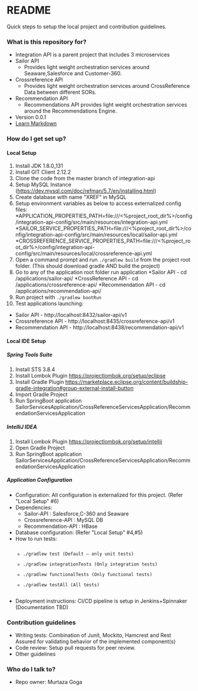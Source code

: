 # README #

Quick steps to setup the local project and contribution guidelines.

### What is this repository for? ###

* Integration API is a parent project that includes 3 microservices 
* Sailor API
  * Provides light weight orchestration services around Seaware,Salesforce and Customer-360.
* Crossreference API
  * Provides light weight orchestration services around CrossReference Data between different SORs.
* Recommendation API
  * Recommendations API provides light weight orchestration services around the Recommendations Engine.
* Version 0.0.1
* [Learn Markdown](https://bitbucket.org/tutorials/markdowndemo)

### How do I get set up? ###

#### Local Setup ####
1. Install JDK 1.8.0_131
2. Install GIT Client 2.12.2
3. Clone the code from the master branch of integration-api
4. Setup MySQL Instance (https://dev.mysql.com/doc/refman/5.7/en/installing.html)
5. Create database with name "XREF" in MySQL
6. Setup environment variables as below to access externalized config files: 
   *APPLICATION_PROPERTIES_PATH=file:///<%project_root_dir%>/config/integration-api-config/src/main/resources/integration-api.yml
   *SAILOR_SERVICE_PROPERTIES_PATH=file:///<%project_root_dir%>/config/integration-api-config/src/main/resources/local/sailor-api.yml
   *CROSSREFERENCE_SERVICE_PROPERTIES_PATH=file:///<%project_root_dir%>/config/integration-api-config/src/main/resources/local/crossreference-api.yml
7. Open a command prompt and run <code>./gradlew build</code> from the project root folder.  (This should download gradle AND build the project)
8. Go to any of the application root folder run application
	*Sailor API - cd /applications/sailor-api/
    *CrossReference API - cd /applications/crossreference-api/
    *Recommendation API - cd /applications/recommendation-api/
9. Run project with <code>./gradlew bootRun</code>
10. Test applications launching:
 * Sailor API - http://localhost:8432/sailor-api/v1
 * Crossreference API - http://localhost:8435/crossreference-api/v1
 * Recommendation API - http://localhost:8438/recommendation-api/v1

#### Local IDE Setup ####
##### Spring Tools Suite #####
1. Install STS 3.8.4
2. Install Lombok Plugin https://projectlombok.org/setup/eclipse
3. Install Gradle Plugin https://marketplace.eclipse.org/content/buildship-gradle-integration#group-external-install-button
4. Import Gradle Project
5. Run SpringBoot application SailorServicesApplication/CrossReferenceServicesApplication/RecommendationServicesApplication

##### IntelliJ IDEA #####
1. Install Lombok Plugin https://projectlombok.org/setup/intellij
2. Open Gradle Project
3. Run SpringBoot application SailorServicesApplication/CrossReferenceServicesApplication/RecommendationServicesApplication

##### Application Configuration #####
* Configuration: All configuration is externalized for this project. (Refer "Local Setup" #6)
* Dependencies: 
  * Sailor-API : Salesforce,C-360 and Seaware
  * Crossreference-API : MySQL DB
  * Recommendation-API : HBase
* Database configuration: (Refer "Local Setup" #4,#5)
* How to run tests: 
  <code>
  * ./gradlew test  (Default – only unit tests)
  * ./gradlew integrationTests  (Only integration tests)
  * ./gradlew functionalTests (Only functional tests)
  * ./gradlew testAll (All tests)
  </code>
* Deployment instructions: CI/CD pipeline is setup in Jenkins+Spinnaker (Documentation TBD)

### Contribution guidelines ###

* Writing tests: Combination of Junit, Mockito, Hamcrest and Rest Assured for validating behavior of the implemented component(s)
* Code review:  Setup pull requests for peer review.
* Other guidelines

### Who do I talk to? ###

* Repo owner: Murtaza Goga